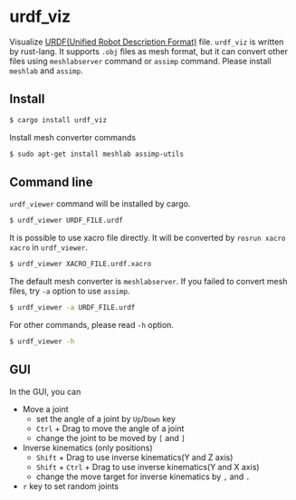 urdf_viz
==================

Visualize [URDF(Unified Robot Description Format)](http://wiki.ros.org/urdf) file.
`urdf_viz` is written by rust-lang.
It supports `.obj` files as mesh format, but it can convert other files using `meshlabserver` command
or `assimp` command. Please install `meshlab` and `assimp`.

Install
--------------

```bash
$ cargo install urdf_viz
```

Install mesh converter commands

```bash
$ sudo apt-get install meshlab assimp-utils
```

Command line
--------------

`urdf_viewer` command will be installed by cargo.

```bash
$ urdf_viewer URDF_FILE.urdf
```

It is possible to use xacro file directly.
It will be converted by `rosrun xacro xacro` in `urdf_viewer`.

```bash
$ urdf_viewer XACRO_FILE.urdf.xacro
```

The default mesh converter is `meshlabserver`. If you failed to convert mesh files,
try `-a` option to use `assimp`.

```bash
$ urdf_viewer -a URDF_FILE.urdf
```

For other commands, please read `-h` option.

```bash
$ urdf_viewer -h
```

GUI
--------------
In the GUI, you can

* Move a joint
  * set the angle of a joint by `Up`/`Down` key
  * `Ctrl` + Drag to move the angle of a joint
  * change the joint to be moved by `[` and `]`
* Inverse kinematics (only positions)
  * `Shift` + Drag to use inverse kinematics(Y and Z axis)
  * `Shift` + `Ctrl` + Drag to use inverse kinematics(Y and X axis)
  * change the move target for inverse kinematics by `,` and `.`
* `r` key to set random joints
